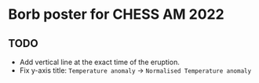 # Borb poster for CHESS AM 2022

## TODO

- Add vertical line at the exact time of the eruption.
- Fix y-axis title: `Temperature anomaly` → `Normalised Temperature anomaly`
